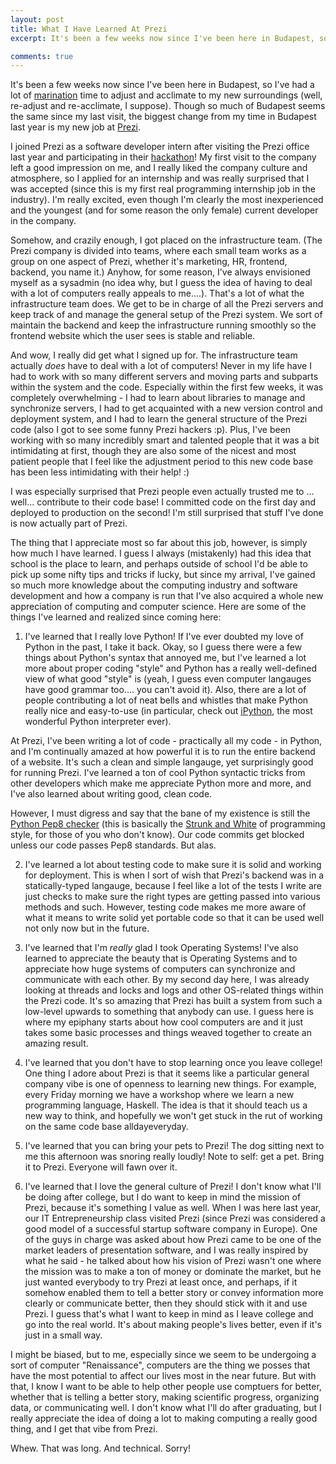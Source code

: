 ```yaml
---
layout: post
title: What I Have Learned At Prezi
excerpt: It's been a few weeks now since I've been here in Budapest, so I've had a lot of marination time to adjust and acclimate to my new surroundings (well, re-adjust and re-acclimate, I suppose).  Though so much of Budapest seems the same since my last visit, the biggest change from my time in Budapest last year is my new job at <a href="http://www.prezi.com/">Prezi</a>.

comments: true
---
```


It's been a few weeks now since I've been here in Budapest, so I've had a lot of <a href="http://upload.wikimedia.org/wikipedia/commons/b/bb/Chicken_thighs_in_marinade.jpg">marination</a> time to adjust and acclimate to my new surroundings (well, re-adjust and re-acclimate, I suppose).  Though so much of Budapest seems the same since my last visit, the biggest change from my time in Budapest last year is my new job at <a href="http://www.prezi.com/">Prezi</a>.  

I joined Prezi as a software developer intern after visiting the Prezi office last year and participating in their <a href="http://www.youtube.com/watch?v=txTswZsbiDA">hackathon</a>!  My first visit to the company left a good impression on me, and I really liked the company culture and atmosphere, so I applied for an internship and was really surprised that I was accepted (since this is my first real programming internship job in the industry).  I'm really excited, even though I'm clearly the most inexperienced and the youngest (and for some reason the only female) current developer in the company.  

Somehow, and crazily enough, I got placed on the infrastructure team.  (The Prezi company is divided into teams, where each small team works as a group on one aspect of Prezi, whether it's marketing, HR, frontend, backend, you name it.) Anyhow, for some reason, I've always envisioned myself as a sysadmin (no idea why, but I guess the idea of having to deal with a lot of computers really appeals to me....).  That's a lot of what the infrastructure team does.  We get to be in charge of all the Prezi servers and keep track of and manage the general setup of the Prezi system.  We sort of maintain the backend and keep the infrastructure running smoothly so the frontend website which the user sees is stable and reliable.  

And wow, I really did get what I signed up for.  The infrastructure team actually *does* have to deal with a lot of computers!  Never in my life have I had to work with so many different servers and moving parts and subparts within the system and the code.  Especially within the first few weeks, it was completely overwhelming - I had to learn about libraries to manage and synchronize servers, I had to get acquainted with a new version control and deployment system, and I had to learn the general structure of the Prezi code (also I got to see some funny Prezi hackers :p).  Plus, I've been working with so many incredibly smart and talented people that it was a bit intimidating at first, though they are also some of the nicest and most patient people that I feel like the adjustment period to this new code base has been less intimidating with their help!  :)

I was especially surprised that Prezi people even actually trusted me to ... well... contribute to their code base!  I committed code on the first day and deployed to production on the second!  I'm still surprised that stuff I've done is now actually part of Prezi.

The thing that I appreciate most so far about this job, however, is simply how much I have learned.  I guess I always (mistakenly) had this idea that school is the place to learn, and perhaps outside of school I'd be able to pick up some nifty tips and tricks if lucky, but since my arrival, I've gained so much more knowledge about the computing industry and software development and how a company is run that I've also acquired a whole new appreciation of computing and computer science.  Here are some of the things I've learned and realized since coming here:

1. I've learned that I really love Python!  If I've ever doubted my love of Python in the past, I take it back.  Okay, so I guess there were a few things about Python's syntax that annoyed me, but I've learned a lot more about proper coding "style" and Python has a really well-defined view of what good "style" is (yeah, I guess even computer langauges have good grammar too.... you can't avoid it). Also, there are a lot of people contributing a lot of neat bells and whistles that make Python really nice and easy-to-use (in particular, check out <a href="http://ipython.org/">iPython</a>, the most wonderful Python interpreter ever).

At Prezi, I've been writing a lot of code - practically all my code - in Python, and I'm continually amazed at how powerful it is to run the entire backend of a website.  It's such a clean and simple langauge, yet surprisingly good for running Prezi.  I've learned a ton of cool Python syntactic tricks from other developers which make me appreciate Python more and more, and I've also learned about writing good, clean code.  


However, I must digress and say that the bane of my existence is still the <a href="http://www.python.org/dev/peps/pep-0008/">Python Pep8 checker</a> (this is basically the <a href="http://xkcd.com/923/">Strunk and White</a> of programming style, for those of you who don't know).  Our code commits get blocked unless our code passes Pep8 standards.  But alas.

2. I've learned a lot about testing code to make sure it is solid and working for deployment.  This is when I sort of wish that Prezi's backend was in a statically-typed langauge, because I feel like a lot of the tests I write are just checks to make sure the right types are getting passed into various methods and such.  However, testing code makes me more aware of what it means to write solid yet portable code so that it can be used well not only now but in the future.

3.  I've learned that I'm *really* glad I took Operating Systems!  I've also learned to appreciate the beauty that is Operating Systems and to appreciate how huge systems of computers can synchronize and communicate with each other.  By my second day here, I was already looking at threads and locks and logs and other OS-related things within the Prezi code.  It's so amazing that Prezi has built a system from such a low-level upwards to something that anybody can use.  I guess here is where my epiphany starts about how cool computers are and it just takes some basic processes and things weaved together to create an amazing result.

4. I've learned that you don't have to stop learning once you leave college!  One thing I adore about Prezi is that it seems like a particular general company vibe is one of openness to learning new things.  For example, every Friday morning we have a workshop where we learn a new programming language, Haskell.  The idea is that it should teach us a new way to think, and hopefully we won't get stuck in the rut of working on the same code base alldayeveryday.

5. I've learned that you can bring your pets to Prezi!  The dog sitting next to me this afternoon was snoring really loudly!  Note to self:  get a pet.  Bring it to Prezi.  Everyone will fawn over it.

6.  I've learned that I love the general culture of Prezi!  I don't know what I'll be doing after college, but I do want to keep in mind the mission of Prezi, because it's something I value as well.  When I was here last year, our IT Entrepreneurship class visited Prezi (since Prezi was considered a good model of a successful startup software company in Europe).  One of the guys in charge was asked about how Prezi came to be one of the market leaders of presentation software, and I was really inspired by what he said - he talked about how his vision of Prezi wasn't one where the mission was to make a ton of money or dominate the market, but he just wanted everybody to try Prezi at least once, and perhaps, if it somehow enabled them to tell a better story or convey information more clearly or communicate better, then they should stick with it and use Prezi.  I guess that's what I want to keep in mind as I leave college and go into the real world.  It's about making people's lives better, even if it's just in a small way.

I might be biased, but to me, especially since we seem to be undergoing a sort of computer "Renaissance", computers are the thing we posses that have the most potential to affect our lives most in the near future. But with that, I know I want to be able to help other people use comptuers for better, whether that is telling a better story, making scientific progress, organizing data, or communicating well.  I don't know what I'll do after graduating, but I really appreciate the idea of doing a lot to making computing a really good thing, and I get that vibe from Prezi.  

Whew.  That was long.  And technical.  Sorry!